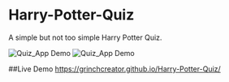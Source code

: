 # Harry-Potter-Quiz

A simple but not too simple Harry Potter Quiz. 

![Quiz_App Demo](./quiz.jpg)
![Quiz_App Demo](./quiz1.jpg)


##Live Demo
https://grinchcreator.github.io/Harry-Potter-Quiz/
